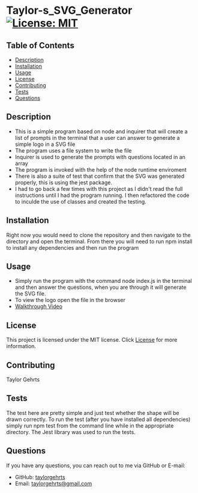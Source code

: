 # Taylor-s_SVG_Generator [![License: MIT](https://img.shields.io/badge/License-MIT-yellow.svg)](https://opensource.org/licenses/MIT)

## Table of Contents
- [Description](#description)
- [Installation](#installation)
- [Usage](#usage)
- [License](#license)
- [Contributing](#contributing)
- [Tests](#tests)
- [Questions](#questions)

## Description
- This is a simple program based on node and inquirer that will create a list of prompts in the terminal that a user can answer to generate a simple logo in a SVG file
- The program uses a file system to write the file
- Inquirer is used to generate the prompts with questions located in an array
- The program is invoked with the help of the node runtime enviroment
- There is also a suite of test that confirm that the SVG was generated properly, this is using the jest package.
- I had to go back a few times with this project as I didn't read the full instructions until I had the program running.  I then refactored the code to inculde the use of classes and created the testing.

## Installation
Right now you would need to clone the repository and then navigate to the directory and open the terminal. From there you will need to run npm install to install any dependencies and then run the program

## Usage
- Simply run the program with the command node index.js in the terminal and then answer the questions, when you are through it will generate the SVG file.
- To view the logo open the file in the browser
- [Walkthrough Video](https://drive.google.com/file/d/1_xwLV9LcT2BL_4rze5vt269i5h4dL8Nj/view)

## License
This project is licensed under the MIT license. Click [License](https://opensource.org/licenses/MIT) for more information.

## Contributing
Taylor Gehrts

## Tests
The test here are pretty simple and just test whether the shape will be drawn correctly.  To run the test (after you have installed all dependencies) simply run npm test from the command line while in the appropriate directory. The Jest library was used to run the tests.

## Questions
If you have any questions, you can reach out to me via GitHub or E-mail:

- GitHub: [taylorgehrts](https://github.com/taylorgehrts)
- Email: [taylorgehrts@gmail.com](mailto:taylorgehrts@gmail.com)